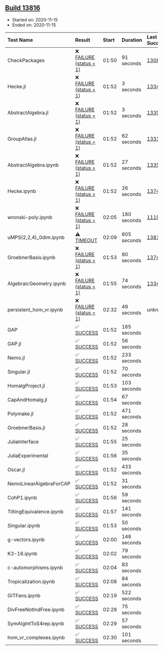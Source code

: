 ## [Build 13816](https://oscarci.mathematik.uni-kl.de/job/oscar/13816/)

* Started on: 2020-11-15
* Ended on: 2020-11-15

| Test Name    | Result | Start | Duration | Last Success | First Failure |
|:-------------|:-------|:------|:---------|:-------------|:--------------|
| CheckPackages | ❌ [FAILURE (status = 1)](https://oscarci.mathematik.uni-kl.de/job/oscar/13816/artifact/logs/build-13816/CheckPackages.log) | 01:50 | 91 seconds | [13085](https://oscarci.mathematik.uni-kl.de/job/oscar/13085/) | [13086](https://oscarci.mathematik.uni-kl.de/job/oscar/13086/) |
| Hecke.jl | ❌ [FAILURE (status = 1)](https://oscarci.mathematik.uni-kl.de/job/oscar/13816/artifact/logs/build-13816/Hecke.jl.log) | 01:52 | 3 seconds | [13341](https://oscarci.mathematik.uni-kl.de/job/oscar/13341/) | [13342](https://oscarci.mathematik.uni-kl.de/job/oscar/13342/) |
| AbstractAlgebra.jl | ❌ [FAILURE (status = 1)](https://oscarci.mathematik.uni-kl.de/job/oscar/13816/artifact/logs/build-13816/AbstractAlgebra.jl.log) | 01:52 | 3 seconds | [13355](https://oscarci.mathematik.uni-kl.de/job/oscar/13355/) | [13356](https://oscarci.mathematik.uni-kl.de/job/oscar/13356/) |
| GroupAtlas.jl | ❌ [FAILURE (status = 1)](https://oscarci.mathematik.uni-kl.de/job/oscar/13816/artifact/logs/build-13816/GroupAtlas.jl.log) | 01:52 | 62 seconds | [13311](https://oscarci.mathematik.uni-kl.de/job/oscar/13311/) | [13312](https://oscarci.mathematik.uni-kl.de/job/oscar/13312/) |
| AbstractAlgebra.ipynb | ❌ [FAILURE (status = 1)](https://oscarci.mathematik.uni-kl.de/job/oscar/13816/artifact/logs/build-13816/AbstractAlgebra.ipynb.log) | 01:52 | 27 seconds | [13355](https://oscarci.mathematik.uni-kl.de/job/oscar/13355/) | [13356](https://oscarci.mathematik.uni-kl.de/job/oscar/13356/) |
| Hecke.ipynb | ❌ [FAILURE (status = 1)](https://oscarci.mathematik.uni-kl.de/job/oscar/13816/artifact/logs/build-13816/Hecke.ipynb.log) | 01:52 | 26 seconds | [13749](https://oscarci.mathematik.uni-kl.de/job/oscar/13749/) | [13750](https://oscarci.mathematik.uni-kl.de/job/oscar/13750/) |
| wronski-poly.ipynb | ❌ [FAILURE (status = 1)](https://oscarci.mathematik.uni-kl.de/job/oscar/13816/artifact/logs/build-13816/wronski-poly.ipynb.log) | 02:05 | 180 seconds | [11192](https://oscarci.mathematik.uni-kl.de/job/oscar/11192/) | [11193](https://oscarci.mathematik.uni-kl.de/job/oscar/11193/) |
| uMPS(2,2,4)_0dim.ipynb | ⚠ [TIMEOUT](https://oscarci.mathematik.uni-kl.de/job/oscar/13816/artifact/logs/build-13816/uMPS-2-2-4-_0dim.ipynb.log) | 02:09 | 605 seconds | [13813](https://oscarci.mathematik.uni-kl.de/job/oscar/13813/) | [13814](https://oscarci.mathematik.uni-kl.de/job/oscar/13814/) |
| GroebnerBasis.ipynb | ❌ [FAILURE (status = 1)](https://oscarci.mathematik.uni-kl.de/job/oscar/13816/artifact/logs/build-13816/GroebnerBasis.ipynb.log) | 01:53 | 80 seconds | [13748](https://oscarci.mathematik.uni-kl.de/job/oscar/13748/) | [13749](https://oscarci.mathematik.uni-kl.de/job/oscar/13749/) |
| AlgebraicGeometry.ipynb | ❌ [FAILURE (status = 1)](https://oscarci.mathematik.uni-kl.de/job/oscar/13816/artifact/logs/build-13816/AlgebraicGeometry.ipynb.log) | 01:55 | 74 seconds | [13341](https://oscarci.mathematik.uni-kl.de/job/oscar/13341/) | [13342](https://oscarci.mathematik.uni-kl.de/job/oscar/13342/) |
| persistent_hom_vr.ipynb | ❌ [FAILURE (status = 1)](https://oscarci.mathematik.uni-kl.de/job/oscar/13816/artifact/logs/build-13816/persistent_hom_vr.ipynb.log) | 02:32 | 49 seconds | unknown | unknown |
| GAP | ✅ [SUCCESS](https://oscarci.mathematik.uni-kl.de/job/oscar/13816/artifact/logs/build-13816/GAP.log) | 01:52 | 165 seconds |  |  |
| GAP.jl | ✅ [SUCCESS](https://oscarci.mathematik.uni-kl.de/job/oscar/13816/artifact/logs/build-13816/GAP.jl.log) | 01:52 | 56 seconds |  |  |
| Nemo.jl | ✅ [SUCCESS](https://oscarci.mathematik.uni-kl.de/job/oscar/13816/artifact/logs/build-13816/Nemo.jl.log) | 01:52 | 233 seconds |  |  |
| Singular.jl | ✅ [SUCCESS](https://oscarci.mathematik.uni-kl.de/job/oscar/13816/artifact/logs/build-13816/Singular.jl.log) | 01:52 | 70 seconds |  |  |
| HomalgProject.jl | ✅ [SUCCESS](https://oscarci.mathematik.uni-kl.de/job/oscar/13816/artifact/logs/build-13816/HomalgProject.jl.log) | 01:53 | 103 seconds |  |  |
| CapAndHomalg.jl | ✅ [SUCCESS](https://oscarci.mathematik.uni-kl.de/job/oscar/13816/artifact/logs/build-13816/CapAndHomalg.jl.log) | 01:54 | 67 seconds |  |  |
| Polymake.jl | ✅ [SUCCESS](https://oscarci.mathematik.uni-kl.de/job/oscar/13816/artifact/logs/build-13816/Polymake.jl.log) | 01:52 | 471 seconds |  |  |
| GroebnerBasis.jl | ✅ [SUCCESS](https://oscarci.mathematik.uni-kl.de/job/oscar/13816/artifact/logs/build-13816/GroebnerBasis.jl.log) | 01:52 | 28 seconds |  |  |
| JuliaInterface | ✅ [SUCCESS](https://oscarci.mathematik.uni-kl.de/job/oscar/13816/artifact/logs/build-13816/JuliaInterface.log) | 01:55 | 25 seconds |  |  |
| JuliaExperimental | ✅ [SUCCESS](https://oscarci.mathematik.uni-kl.de/job/oscar/13816/artifact/logs/build-13816/JuliaExperimental.log) | 01:56 | 35 seconds |  |  |
| Oscar.jl | ✅ [SUCCESS](https://oscarci.mathematik.uni-kl.de/job/oscar/13816/artifact/logs/build-13816/Oscar.jl.log) | 01:52 | 433 seconds |  |  |
| NemoLinearAlgebraForCAP | ✅ [SUCCESS](https://oscarci.mathematik.uni-kl.de/job/oscar/13816/artifact/logs/build-13816/NemoLinearAlgebraForCAP.log) | 01:52 | 31 seconds |  |  |
| CohP1.ipynb | ✅ [SUCCESS](https://oscarci.mathematik.uni-kl.de/job/oscar/13816/artifact/logs/build-13816/CohP1.ipynb.log) | 01:56 | 59 seconds |  |  |
| TiltingEquivalence.ipynb | ✅ [SUCCESS](https://oscarci.mathematik.uni-kl.de/job/oscar/13816/artifact/logs/build-13816/TiltingEquivalence.ipynb.log) | 01:57 | 141 seconds |  |  |
| Singular.ipynb | ✅ [SUCCESS](https://oscarci.mathematik.uni-kl.de/job/oscar/13816/artifact/logs/build-13816/Singular.ipynb.log) | 01:53 | 50 seconds |  |  |
| g-vectors.ipynb | ✅ [SUCCESS](https://oscarci.mathematik.uni-kl.de/job/oscar/13816/artifact/logs/build-13816/g-vectors.ipynb.log) | 02:00 | 148 seconds |  |  |
| K3-16.ipynb | ✅ [SUCCESS](https://oscarci.mathematik.uni-kl.de/job/oscar/13816/artifact/logs/build-13816/K3-16.ipynb.log) | 02:02 | 79 seconds |  |  |
| c-automorphisms.ipynb | ✅ [SUCCESS](https://oscarci.mathematik.uni-kl.de/job/oscar/13816/artifact/logs/build-13816/c-automorphisms.ipynb.log) | 02:04 | 83 seconds |  |  |
| Tropicalization.ipynb | ✅ [SUCCESS](https://oscarci.mathematik.uni-kl.de/job/oscar/13816/artifact/logs/build-13816/Tropicalization.ipynb.log) | 02:08 | 84 seconds |  |  |
| GITFans.ipynb | ✅ [SUCCESS](https://oscarci.mathematik.uni-kl.de/job/oscar/13816/artifact/logs/build-13816/GITFans.ipynb.log) | 02:19 | 522 seconds |  |  |
| DivFreeNotIndFree.ipynb | ✅ [SUCCESS](https://oscarci.mathematik.uni-kl.de/job/oscar/13816/artifact/logs/build-13816/DivFreeNotIndFree.ipynb.log) | 02:28 | 75 seconds |  |  |
| SymAlgIntToS4rep.ipynb | ✅ [SUCCESS](https://oscarci.mathematik.uni-kl.de/job/oscar/13816/artifact/logs/build-13816/SymAlgIntToS4rep.ipynb.log) | 02:29 | 57 seconds |  |  |
| hom_vr_complexes.ipynb | ✅ [SUCCESS](https://oscarci.mathematik.uni-kl.de/job/oscar/13816/artifact/logs/build-13816/hom_vr_complexes.ipynb.log) | 02:30 | 101 seconds |  |  |

